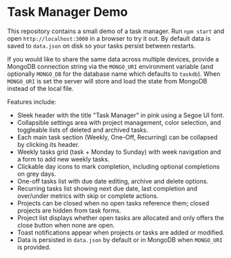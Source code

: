# Task Manager Demo

This repository contains a small demo of a task manager. Run `npm start` and open `http://localhost:3000` in a browser to try it out. By default data is saved to `data.json` on disk so your tasks persist between restarts.

If you would like to share the same data across multiple devices, provide a MongoDB connection string via the `MONGO_URI` environment variable (and optionally `MONGO_DB` for the database name which defaults to `taskdb`). When `MONGO_URI` is set the server will store and load the state from MongoDB instead of the local file.

Features include:

- Sleek header with the title "Task Manager" in pink using a Segoe UI font.
- Collapsible settings area with project management, color selection, and toggleable lists of deleted and archived tasks.
- Each main task section (Weekly, One-Off, Recurring) can be collapsed by clicking its header.
- Weekly tasks grid (task + Monday to Sunday) with week navigation and a form to add new weekly tasks.
- Clickable day icons to mark completion, including optional completions on grey days.
- One-off tasks list with due date editing, archive and delete options.
- Recurring tasks list showing next due date, last completion and over/under metrics with skip or complete actions.
- Projects can be closed when no open tasks reference them; closed projects are hidden from task forms.
- Project list displays whether open tasks are allocated and only offers the close button when none are open.
- Toast notifications appear when projects or tasks are added or modified.
- Data is persisted in `data.json` by default or in MongoDB when `MONGO_URI` is provided.
